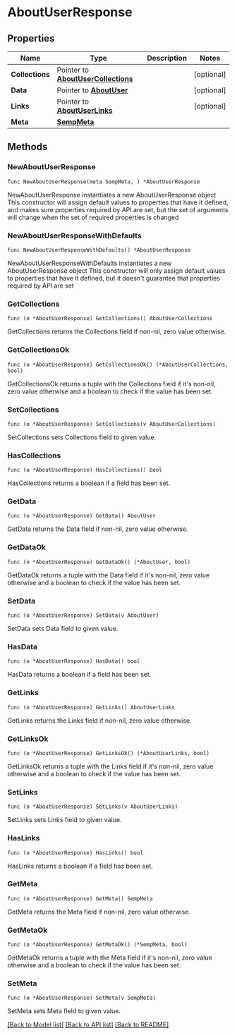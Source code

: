 # AboutUserResponse

## Properties

Name | Type | Description | Notes
------------ | ------------- | ------------- | -------------
**Collections** | Pointer to [**AboutUserCollections**](AboutUserCollections.md) |  | [optional] 
**Data** | Pointer to [**AboutUser**](AboutUser.md) |  | [optional] 
**Links** | Pointer to [**AboutUserLinks**](AboutUserLinks.md) |  | [optional] 
**Meta** | [**SempMeta**](SempMeta.md) |  | 

## Methods

### NewAboutUserResponse

`func NewAboutUserResponse(meta SempMeta, ) *AboutUserResponse`

NewAboutUserResponse instantiates a new AboutUserResponse object
This constructor will assign default values to properties that have it defined,
and makes sure properties required by API are set, but the set of arguments
will change when the set of required properties is changed

### NewAboutUserResponseWithDefaults

`func NewAboutUserResponseWithDefaults() *AboutUserResponse`

NewAboutUserResponseWithDefaults instantiates a new AboutUserResponse object
This constructor will only assign default values to properties that have it defined,
but it doesn't guarantee that properties required by API are set

### GetCollections

`func (o *AboutUserResponse) GetCollections() AboutUserCollections`

GetCollections returns the Collections field if non-nil, zero value otherwise.

### GetCollectionsOk

`func (o *AboutUserResponse) GetCollectionsOk() (*AboutUserCollections, bool)`

GetCollectionsOk returns a tuple with the Collections field if it's non-nil, zero value otherwise
and a boolean to check if the value has been set.

### SetCollections

`func (o *AboutUserResponse) SetCollections(v AboutUserCollections)`

SetCollections sets Collections field to given value.

### HasCollections

`func (o *AboutUserResponse) HasCollections() bool`

HasCollections returns a boolean if a field has been set.

### GetData

`func (o *AboutUserResponse) GetData() AboutUser`

GetData returns the Data field if non-nil, zero value otherwise.

### GetDataOk

`func (o *AboutUserResponse) GetDataOk() (*AboutUser, bool)`

GetDataOk returns a tuple with the Data field if it's non-nil, zero value otherwise
and a boolean to check if the value has been set.

### SetData

`func (o *AboutUserResponse) SetData(v AboutUser)`

SetData sets Data field to given value.

### HasData

`func (o *AboutUserResponse) HasData() bool`

HasData returns a boolean if a field has been set.

### GetLinks

`func (o *AboutUserResponse) GetLinks() AboutUserLinks`

GetLinks returns the Links field if non-nil, zero value otherwise.

### GetLinksOk

`func (o *AboutUserResponse) GetLinksOk() (*AboutUserLinks, bool)`

GetLinksOk returns a tuple with the Links field if it's non-nil, zero value otherwise
and a boolean to check if the value has been set.

### SetLinks

`func (o *AboutUserResponse) SetLinks(v AboutUserLinks)`

SetLinks sets Links field to given value.

### HasLinks

`func (o *AboutUserResponse) HasLinks() bool`

HasLinks returns a boolean if a field has been set.

### GetMeta

`func (o *AboutUserResponse) GetMeta() SempMeta`

GetMeta returns the Meta field if non-nil, zero value otherwise.

### GetMetaOk

`func (o *AboutUserResponse) GetMetaOk() (*SempMeta, bool)`

GetMetaOk returns a tuple with the Meta field if it's non-nil, zero value otherwise
and a boolean to check if the value has been set.

### SetMeta

`func (o *AboutUserResponse) SetMeta(v SempMeta)`

SetMeta sets Meta field to given value.



[[Back to Model list]](../README.md#documentation-for-models) [[Back to API list]](../README.md#documentation-for-api-endpoints) [[Back to README]](../README.md)


